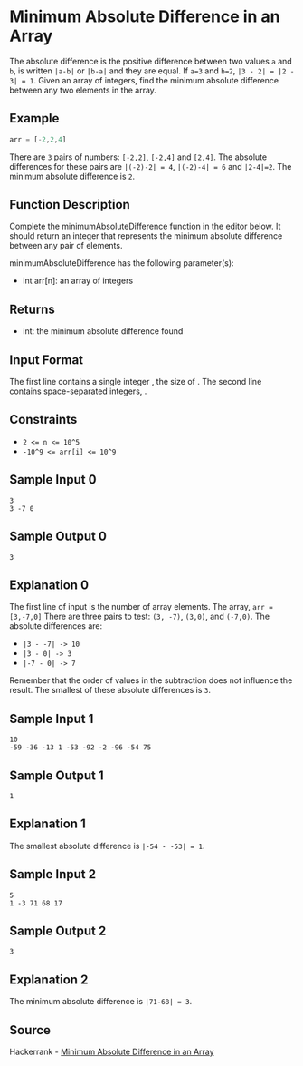 # Minimum Absolute Difference in an Array

The absolute difference is the positive difference between two values `a` and `b`, is written `|a-b|` or `|b-a|` and they are equal. If `a=3` and `b=2`, `|3 - 2| = |2 - 3| = 1`. Given an array of integers, find the minimum absolute difference between any two elements in the array.

## Example

```python
arr = [-2,2,4]
``` 

There are `3` pairs of numbers: `[-2,2]`, `[-2,4]` and `[2,4]`. The absolute differences for these pairs are `|(-2)-2| = 4`, `|(-2)-4| = 6` and `|2-4|=2`. The minimum absolute difference is `2`.

## Function Description

Complete the minimumAbsoluteDifference function in the editor below. It should return an integer that represents the minimum absolute difference between any pair of elements.

minimumAbsoluteDifference has the following parameter(s):

- int arr[n]: an array of integers

## Returns

- int: the minimum absolute difference found

## Input Format

The first line contains a single integer , the size of .
The second line contains  space-separated integers, .

## Constraints

- `2 <= n <= 10^5`
- `-10^9 <= arr[i] <= 10^9`

## Sample Input 0

```
3
3 -7 0
```

## Sample Output 0

```
3
```

## Explanation 0

The first line of input is the number of array elements. The array, `arr = [3,-7,0]` There are three pairs to test: `(3, -7)`, `(3,0)`, and `(-7,0)`. The absolute differences are:

- `|3 - -7| -> 10`
- `|3 - 0| -> 3`
- `|-7 - 0| -> 7`

Remember that the order of values in the subtraction does not influence the result. The smallest of these absolute differences is `3`.

## Sample Input 1

```
10
-59 -36 -13 1 -53 -92 -2 -96 -54 75
```

## Sample Output 1

```
1
```

## Explanation 1

The smallest absolute difference is `|-54 - -53| = 1`.

## Sample Input 2

```
5
1 -3 71 68 17
```

## Sample Output 2

```
3
```

## Explanation 2

The minimum absolute difference is `|71-68| = 3`.

## Source

Hackerrank - [Minimum Absolute Difference in an Array](https://www.hackerrank.com/challenges/minimum-absolute-difference-in-an-array/problem)
